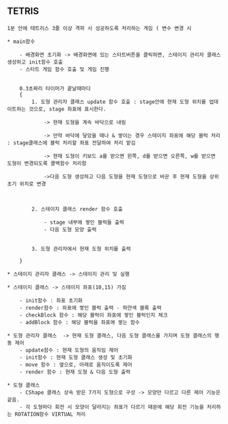 ## TETRIS

	1분 안에 테트리스 3줄 이상 격파 시 성공하도록 처리하는 게임 ( 변수 변경 시 

	* main함수

		- 배경화면 초기화 -> 배경화면에 있는 스타트버튼을 클릭하면, 스테이지 관리자 클래스 생성하고 init함수 호출
		- 스타트 게임 함수 호출 및 게임 진행


		0.3초짜리 타이머가 끝날때마다
		{
			1. 도형 관리자 클래스 update 함수 호출 : stage안에 현재 도형 위치를 업데이트하는 것으로, stage 좌표에 표시한다.

				-> 현재 도형을 계속 바닥으로 내림

				-> 만약 바닥에 닿았을 때나 & 쌓이는 경우 스테이지 좌표에 해당 블럭 처리 : stage클래스에 블럭 처리할 좌표 전달하여 처리 맡김

				-> 현재 도형이 키보드 a를 받으면 왼쪽, d를 받으면 오른쪽, w를 받으면 도형이 변경되도록 콜백함수 처리함

				->다음 도형 생성하고 다음 도형을 현재 도형으로 바꾼 후 현재 도형을 상위 초기 위치로 변경



			2. 스테이지 클래스 render 함수 호출

				- stage 내부에 쌓인 블럭들 출력 
				- 다음 도형 모양 출력
        

			3. 도형 관리자에서 현재 도형 위치를 출력

		}

	* 스테이지 관리자 클래스 -> 스테이지 관리 및 실행
	
	* 스테이지 클래스 -> 스테이지 좌표(10,15) 가짐

		- init함수 : 좌표 초기화
		- render함수 : 좌표에 쌓인 블럭 출력 - 하얀색 블록 출력
		- checkBlock 함수 : 해당 블럭이 좌표에 쌓인 블럭인지 체크
		- addBlock 함수 : 해당 블럭을 좌표에 쌓는 함수

	* 도형 관리자 클래스  -> 현재 도형 클래스, 다음 도형 클래스를 가지며 도형 클래스의 행동 제어
		- update함수 : 현재 도형의 움직임 제어
		- init함수 : 현재 도형 클래스 생성 및 초기화
		- move 함수 : 옆으로, 아래로 움직이도록 제어
		- render 함수 : 현재 도형 & 다음 도형 출력

	* 도형 클래스
		- CShape 클래스 상속 받은 7가지 도형으로 구성 -> 모양만 다르고 다른 제어 기능은 같음.
		- 각 도형마다 회전 시 모양이 달라지는 좌표가 다르기 때문에 해당 회전 기능을 처리하는 ROTATION함수 VIRTUAL 처리

